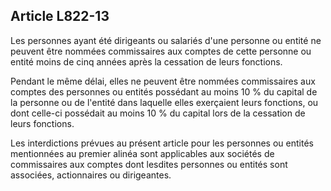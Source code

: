 Article L822-13
----
Les personnes ayant été dirigeants ou salariés d'une personne ou entité ne
peuvent être nommées commissaires aux comptes de cette personne ou entité moins
de cinq années après la cessation de leurs fonctions.

Pendant le même délai, elles ne peuvent être nommées commissaires aux comptes
des personnes ou entités possédant au moins 10 % du capital de la personne ou de
l'entité dans laquelle elles exerçaient leurs fonctions, ou dont celle-ci
possédait au moins 10 % du capital lors de la cessation de leurs fonctions.

Les interdictions prévues au présent article pour les personnes ou entités
mentionnées au premier alinéa sont applicables aux sociétés de commissaires aux
comptes dont lesdites personnes ou entités sont associées, actionnaires ou
dirigeantes.
